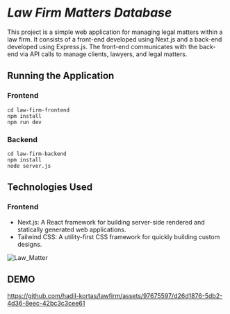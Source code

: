 # *Law Firm Matters Database*
This project is a simple web application for managing legal matters within a law firm. It consists of a front-end developed using Next.js and a back-end developed using Express.js. The front-end communicates with the back-end via API calls to manage clients, lawyers, and legal matters.
## Running the Application
### Frontend
```
cd law-firm-frontend 
npm install 
npm run dev
```
### Backend
```
cd law-firm-backend 
npm install 
node server.js
```
## Technologies Used
### Frontend
* Next.js: A React framework for building server-side rendered and statically generated web applications.
* Tailwind CSS: A utility-first CSS framework for quickly building custom designs.

![Law_Matter](https://github.com/hadil-kortas/lawfirm/assets/97675597/f807cf45-9a67-4fc4-9e33-3c6cb69410ad)


## DEMO 

https://github.com/hadil-kortas/lawfirm/assets/97675597/d26d1876-5db2-4d36-8eec-42bc3c3cee61

